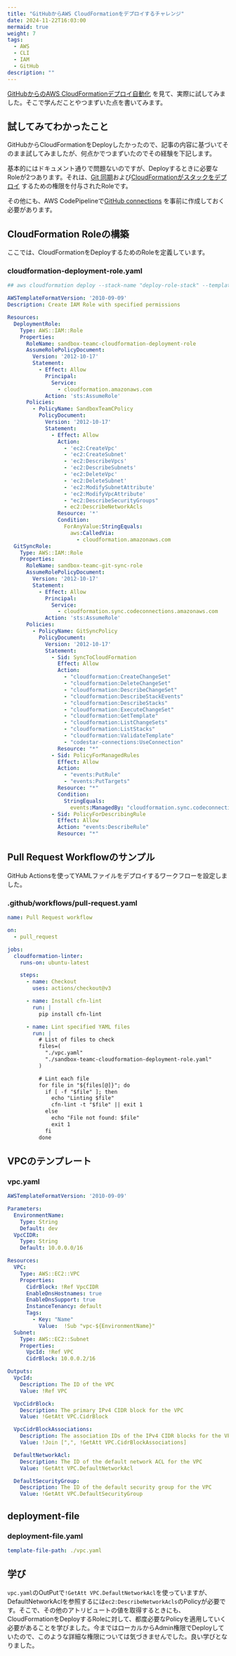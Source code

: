 ```yaml
---
title: "GitHubからAWS CloudFormationをデプロイするチャレンジ"
date: 2024-11-22T16:03:00
mermaid: true
weight: 7
tags:
  - AWS
  - CLI
  - IAM
  - GitHub
description: ""
---
```


[GitHubからのAWS CloudFormationデプロイ自動化](https://aws.amazon.com/jp/blogs/news/automate-safe-aws-cloudformation-deployments-from-github-jp/) を見て、実際に試してみました。そこで学んだことやつまずいた点を書いてみます。

## 試してみてわかったこと

GitHubからCloudFormationをDeployしたかったので、記事の内容に基づいてそのまま試してみましたが、何点かでつまずいたのでその経験を下記します。

基本的にはドキュメント通りで問題ないのですが、Deployするときに必要なRoleが2つあります。それは、[Git 同期](https://docs.aws.amazon.com/ja_jp/AWSCloudFormation/latest/UserGuide/git-sync-prereq.html)および[CloudFormationがスタックをデプロイ](https://aws.amazon.com/jp/blogs/news/automate-safe-aws-cloudformation-deployments-from-github-jp/#:~:text=Git%20%E5%90%8C%E6%9C%9F%E3%81%AE%E6%9C%89%E5%8A%B9%E5%8C%96) するための権限を付与されたRoleです。

その他にも、AWS CodePipelineで[GitHub connections](https://docs.aws.amazon.com/codepipeline/latest/userguide/connections-github.html) を事前に作成しておく必要があります。

## CloudFormation Roleの構築

ここでは、CloudFormationをDeployするためのRoleを定義しています。

### cloudformation-deployment-role.yaml

```yaml
## aws cloudformation deploy --stack-name "deploy-role-stack" --template-file ./sandbox-teamc-cloudformation-deployment-role.yaml --capabilities CAPABILITY_NAMED_IAM --region "us-east-1"

AWSTemplateFormatVersion: '2010-09-09'
Description: Create IAM Role with specified permissions

Resources:
  DeploymentRole:
    Type: AWS::IAM::Role
    Properties:
      RoleName: sandbox-teamc-cloudformation-deployment-role
      AssumeRolePolicyDocument:
        Version: '2012-10-17'
        Statement:
          - Effect: Allow
            Principal:
              Service:
                - cloudformation.amazonaws.com
            Action: 'sts:AssumeRole'
      Policies:
        - PolicyName: SandboxTeamCPolicy
          PolicyDocument:
            Version: '2012-10-17'
            Statement:
              - Effect: Allow
                Action:
                  - 'ec2:CreateVpc'
                  - 'ec2:CreateSubnet'
                  - 'ec2:DescribeVpcs'
                  - 'ec2:DescribeSubnets'
                  - 'ec2:DeleteVpc'
                  - 'ec2:DeleteSubnet'
                  - 'ec2:ModifySubnetAttribute'
                  - 'ec2:ModifyVpcAttribute'
                  - "ec2:DescribeSecurityGroups"
                  - ec2:DescribeNetworkAcls
                Resource: '*'
                Condition:
                  ForAnyValue:StringEquals:
                    aws:CalledVia:
                      - cloudformation.amazonaws.com
  GitSyncRole:
    Type: AWS::IAM::Role
    Properties:
      RoleName: sandbox-teamc-git-sync-role
      AssumeRolePolicyDocument:
        Version: '2012-10-17'
        Statement:
          - Effect: Allow
            Principal:
              Service:
                - cloudformation.sync.codeconnections.amazonaws.com
            Action: 'sts:AssumeRole'
      Policies:
        - PolicyName: GitSyncPolicy
          PolicyDocument:
            Version: '2012-10-17'
            Statement:
              - Sid: SyncToCloudFormation
                Effect: Allow
                Action:
                  - "cloudformation:CreateChangeSet"
                  - "cloudformation:DeleteChangeSet"
                  - "cloudformation:DescribeChangeSet"
                  - "cloudformation:DescribeStackEvents"
                  - "cloudformation:DescribeStacks"
                  - "cloudformation:ExecuteChangeSet"
                  - "cloudformation:GetTemplate"
                  - "cloudformation:ListChangeSets"
                  - "cloudformation:ListStacks"
                  - "cloudformation:ValidateTemplate"
                  - "codestar-connections:UseConnection"
                Resource: "*"
              - Sid: PolicyForManagedRules
                Effect: Allow
                Action:
                  - "events:PutRule"
                  - "events:PutTargets"
                Resource: "*"
                Condition:
                  StringEquals:
                    events:ManagedBy: "cloudformation.sync.codeconnections.amazonaws.com"
              - Sid: PolicyForDescribingRule
                Effect: Allow
                Action: "events:DescribeRule"
                Resource: "*"
```

## Pull Request Workflowのサンプル

GitHub Actionsを使ってYAMLファイルをデプロイするワークフローを設定しました。

### .github/workflows/pull-request.yaml

```yaml
name: Pull Request workflow

on:
  - pull_request

jobs:
  cloudformation-linter:
    runs-on: ubuntu-latest

    steps:
      - name: Checkout
        uses: actions/checkout@v3

      - name: Install cfn-lint
        run: |
          pip install cfn-lint

      - name: Lint specified YAML files
        run: |
          # List of files to check
          files=(
            "./vpc.yaml"
            "./sandbox-teamc-cloudformation-deployment-role.yaml"
          )

          # Lint each file
          for file in "${files[@]}"; do
            if [ -f "$file" ]; then
              echo "Linting $file"
              cfn-lint -t "$file" || exit 1
            else
              echo "File not found: $file"
              exit 1
            fi
          done
```

## VPCのテンプレート

### vpc.yaml

```yaml
AWSTemplateFormatVersion: '2010-09-09'

Parameters:
  EnvironmentName:
    Type: String
    Default: dev
  VpcCIDR:
    Type: String
    Default: 10.0.0.0/16

Resources:
  VPC:
    Type: AWS::EC2::VPC
    Properties:
      CidrBlock: !Ref VpcCIDR
      EnableDnsHostnames: true
      EnableDnsSupport: true
      InstanceTenancy: default
      Tags: 
        - Key: "Name"
          Value:  !Sub "vpc-${EnvironmentName}"
  Subnet:
    Type: AWS::EC2::Subnet 
    Properties:
      VpcId: !Ref VPC 
      CidrBlock: 10.0.0.2/16 

Outputs:
  VpcId:
    Description: The ID of the VPC
    Value: !Ref VPC

  VpcCidrBlock:
    Description: The primary IPv4 CIDR block for the VPC
    Value: !GetAtt VPC.CidrBlock

  VpcCidrBlockAssociations:
    Description: The association IDs of the IPv4 CIDR blocks for the VPC
    Value: !Join [",", !GetAtt VPC.CidrBlockAssociations]

  DefaultNetworkAcl:
    Description: The ID of the default network ACL for the VPC
    Value: !GetAtt VPC.DefaultNetworkAcl

  DefaultSecurityGroup:
    Description: The ID of the default security group for the VPC
    Value: !GetAtt VPC.DefaultSecurityGroup
```

## deployment-file

### deployment-file.yaml

```yaml
template-file-path: ./vpc.yaml 
```

## 学び

`vpc.yaml`のOutPutで`!GetAtt VPC.DefaultNetworkAcl`を使っていますが、DefaultNetworkAclを参照するには`ec2:DescribeNetworkAcls`のPolicyが必要です。そこで、その他のアトリビュートの値を取得するときにも、CloudFormationをDeployするRoleに対して、都度必要なPolicyを適用していく必要があることを学びました。今まではローカルからAdmin権限でDeployしていたので、このような詳細な権限については気づきませんでした。良い学びとなりました。
